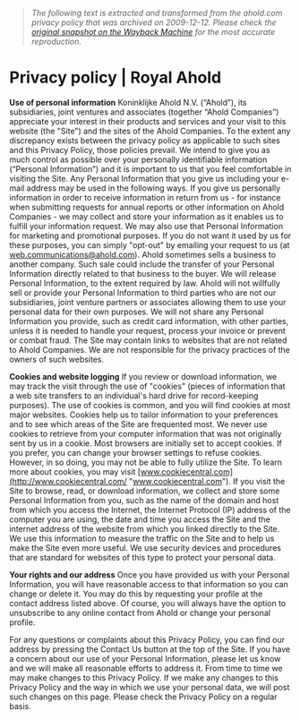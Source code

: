 > *The following text is extracted and transformed from the ahold.com privacy policy that was archived on 2009-12-12. Please check the [original snapshot on the Wayback Machine](https://web.archive.org/web/20091212103534id_/http%3A//www.ahold.com/privacy-policy) for the most accurate reproduction.*

# Privacy policy | Royal Ahold

**Use of personal information** Koninklijke Ahold N.V. (“Ahold”), its subsidiaries, joint ventures and associates (together “Ahold Companies”) appreciate your interest in their products and services and your visit to this website (the "Site") and the sites of the Ahold Companies. To the extent any discrepancy exists between the privacy policy as applicable to such sites and this Privacy Policy, those policies prevail. We intend to give you as much control as possible over your personally identifiable information (“Personal Information”) and it is important to us that you feel comfortable in visiting the Site. Any Personal Information that you give us including your e-mail address may be used in the following ways. If you give us personally information in order to receive information in return from us - for instance when submitting requests for annual reports or other information on Ahold Companies - we may collect and store your information as it enables us to fulfill your information request. We may also use that Personal Information for marketing and promotional purposes. If you do not want it used by us for these purposes, you can simply "opt-out" by emailing your request to us (at [web.communications@ahold.com](mailto:corp.communications@ahold.com)). Ahold sometimes sells a business to another company. Such sale could include the transfer of your Personal Information directly related to that business to the buyer. We will release Personal Information, to the extent required by law. Ahold will not willfully sell or provide your Personal Information to third parties who are not our subsidiaries, joint venture partners or associates allowing them to use your personal data for their own purposes. We will not share any Personal Information you provide, such as credit card information, with other parties, unless it is needed to handle your request, process your invoice or prevent or combat fraud. The Site may contain links to websites that are not related to Ahold Companies. We are not responsible for the privacy practices of the owners of such websites.

**Cookies and website logging** If you review or download information, we may track the visit through the use of "cookies" (pieces of information that a web site transfers to an individual's hard drive for record-keeping purposes). The use of cookies is common, and you will find cookies at most major websites. Cookies help us to tailor information to your preferences and to see which areas of the Site are frequented most. We never use cookies to retrieve from your computer information that was not originally sent by us in a cookie. Most browsers are initially set to accept cookies. If you prefer, you can change your browser settings to refuse cookies. However, in so doing, you may not be able to fully utilize the Site. To learn more about cookies, you may visit [www.cookiecentral.com](http://www.cookiecentral.com/ "www.cookiecentral.com"). If you visit the Site to browse, read, or download information, we collect and store some Personal Information from you, such as the name of the domain and host from which you access the Internet, the Internet Protocol (IP) address of the computer you are using, the date and time you access the Site and the internet address of the website from which you linked directly to the Site. We use this information to measure the traffic on the Site and to help us make the Site even more useful. We use security devices and procedures that are standard for websites of this type to protect your personal data.

**Your rights and our address** Once you have provided us with your Personal Information, you will have reasonable access to that information so you can change or delete it. You may do this by requesting your profile at the contact address listed above. Of course, you will always have the option to unsubscribe to any online contact from Ahold or change your personal profile.

For any questions or complaints about this Privacy Policy, you can find our address by pressing the Contact Us button at the top of the Site. If you have a concern about our use of your Personal Information, please let us know and we will make all reasonable efforts to address it. From time to time we may make changes to this Privacy Policy. If we make any changes to this Privacy Policy and the way in which we use your personal data, we will post such changes on this page. Please check the Privacy Policy on a regular basis.
